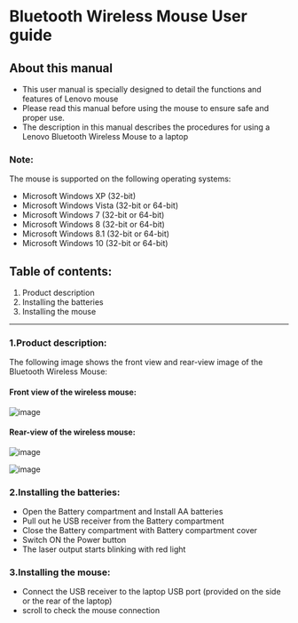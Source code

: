 # Bluetooth Wireless Mouse User guide
## About this manual
* This user manual is specially designed to detail the functions and features of Lenovo mouse
* Please read this manual before using the mouse to ensure safe and proper use. 
* The description in this manual describes the procedures for using a Lenovo Bluetooth Wireless Mouse to a laptop </uol>
### **Note**: 

The mouse is supported on the following operating systems:
* Microsoft Windows XP (32-bit)
* Microsoft Windows Vista (32-bit or 64-bit)
* Microsoft Windows 7 (32-bit or 64-bit)
* Microsoft Windows 8 (32-bit or 64-bit)
* Microsoft Windows 8.1 (32-bit or 64-bit)
* Microsoft Windows 10 (32-bit or 64-bit)

  
## Table of contents:
1. Product description
2. Installing the batteries
3. Installing the mouse  

-----------------------------------------------------------------------------



### 1.Product description:
The following image shows the front view and rear-view image of the Bluetooth Wireless Mouse: 

#### Front view of the wireless mouse:

![image](https://github.com/Amrithakhuba/User-manual-for-mouse-/assets/157877353/ffa73ec0-6203-4ecb-a91e-bf9f84cdc9d1)


#### Rear-view of the wireless mouse:

![image](https://github.com/Amrithakhuba/User-manual-for-mouse-/assets/157877353/076314e6-be62-41cc-b81e-4d4b2803a3f7)



![image](https://github.com/Amrithakhuba/User-manual-for-mouse-/assets/157877353/0a46780a-8d87-4ff2-acc4-411b33d9e26c)


### 2.Installing the batteries: 
* Open the Battery compartment and Install AA batteries
* Pull out he USB receiver from the Battery compartment
* Close the Battery compartment with Battery compartment cover
* Switch ON the Power button
* The laser output starts blinking with red light

### 3.Installing the mouse:
* Connect the USB receiver to the laptop USB port (provided on the side or the rear of the laptop)
* scroll to check the mouse connection 
